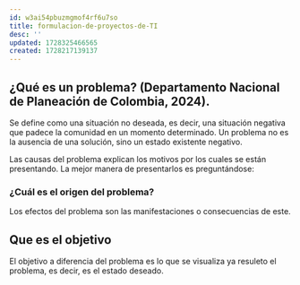 ```yaml
---
id: w3ai54pbuzmgmof4rf6u7so
title: formulacion-de-proyectos-de-TI
desc: ''
updated: 1728325466565
created: 1728217139137
---
```

## ¿Qué es un problema? (Departamento Nacional de Planeación de Colombia, 2024). 

Se define como una situación no deseada, es decir, una situación negativa que padece la comunidad en un momento determinado. Un problema no es la ausencia de una solución, sino un estado existente negativo. 

Las causas del problema explican los motivos por los cuales se están presentando. La mejor manera de presentarlos es preguntándose:

### ¿Cuál es el origen del problema?

Los efectos del problema son las manifestaciones o consecuencias de este.

## Que es el objetivo

El objetivo a diferencia del problema es lo que se visualiza ya resuleto el problema, es decir, es el estado deseado.